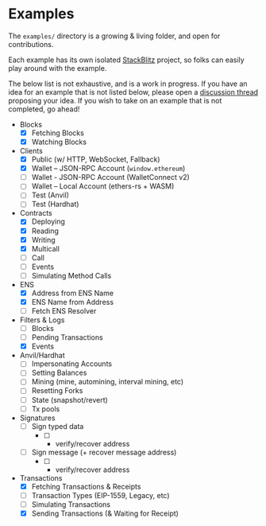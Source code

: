 # Examples

The `examples/` directory is a growing & living folder, and open for contributions.

Each example has its own isolated [StackBlitz](https://new.viem.sh) project, so folks can easily play around with the example.

The below list is not exhaustive, and is a work in progress. If you have an idea for an example that is not listed below, please open a [discussion thread](https://github.com/wevm/viem/discussions/new?category=feature-request&title=Example%20Request:) proposing your idea. If you wish to take on an example that is not completed, go ahead!

- Blocks
  - [x] Fetching Blocks
  - [x] Watching Blocks
- Clients
  - [x] Public (w/ HTTP, WebSocket, Fallback)
  - [x] Wallet – JSON-RPC Account (`window.ethereum`)
  - [ ] Wallet - JSON-RPC Account (WalletConnect v2)
  - [ ] Wallet – Local Account (ethers-rs + WASM)
  - [ ] Test (Anvil)
  - [ ] Test (Hardhat)
- Contracts
  - [x] Deploying
  - [x] Reading
  - [x] Writing
  - [x] Multicall
  - [ ] Call
  - [ ] Events
  - [ ] Simulating Method Calls
- ENS
  - [x] Address from ENS Name
  - [x] ENS Name from Address
  - [ ] Fetch ENS Resolver
- Filters & Logs
  - [ ] Blocks
  - [ ] Pending Transactions
  - [x] Events
- Anvil/Hardhat
  - [ ] Impersonating Accounts
  - [ ] Setting Balances
  - [ ] Mining (mine, automining, interval mining, etc)
  - [ ] Resetting Forks
  - [ ] State (snapshot/revert)
  - [ ] Tx pools
- Signatures
  - [ ] Sign typed data
    - [ ] + verify/recover address
  - [ ] Sign message (+ recover message address)
    - [ ] + verify/recover address
- Transactions
  - [x] Fetching Transactions & Receipts
  - [ ] Transaction Types (EIP-1559, Legacy, etc)
  - [ ] Simulating Transactions
  - [x] Sending Transactions (& Waiting for Receipt)
